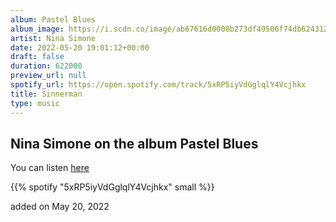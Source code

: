 ```yaml
---
album: Pastel Blues
album_image: https://i.scdn.co/image/ab67616d0000b273df49506f74db624312118ca2
artist: Nina Simone
date: 2022-05-20 19:01:12+00:00
draft: false
duration: 622000
preview_url: null
spotify_url: https://open.spotify.com/track/5xRP5iyVdGglqlY4Vcjhkx
title: Sinnerman
type: music
---
```



## Nina Simone on the album Pastel Blues

You can listen [here](https://open.spotify.com/track/5xRP5iyVdGglqlY4Vcjhkx)

{{% spotify "5xRP5iyVdGglqlY4Vcjhkx" small %}}

added on May 20, 2022